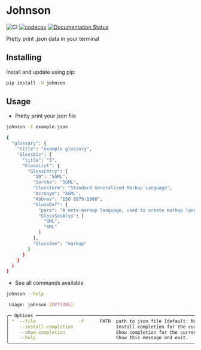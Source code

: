 # Johnson

![CI](https://github.com/sjlva/johnson/actions/workflows/pipeline.yaml/badge.svg) [![codecov](https://codecov.io/gh/sjlva/johnson/graph/badge.svg?token=VWQWIP5GCM)](https://codecov.io/gh/sjlva/johnson) [![Documentation Status](https://readthedocs.org/projects/pyjohnson/badge/?version=latest)](https://pyjohnson.readthedocs.io/en/latest/?badge=latest)

Pretty print .json data in your terminal

## Installing

Install and update using pip:

```bash
pip install -U johnson
```

## Usage

+ Pretty print your json file

```bash
johnson -f example.json
```

```bash
{
  "glossary": {
    "title": "example glossary",
    "GlossDiv": {
      "title": "S",
      "GlossList": {
        "GlossEntry": {
          "ID": "SGML",
          "SortAs": "SGML",
          "GlossTerm": "Standard Generalized Markup Language",
          "Acronym": "SGML",
          "Abbrev": "ISO 8879:1986",
          "GlossDef": {
            "para": "A meta-markup language, used to create markup languages such as DocBook.",
            "GlossSeeAlso": [
              "GML",
              "XML"
            ]
          },
          "GlossSee": "markup"
        }
      }
    }
  }
}
```

+ See all commands available

```bash
johnson --help
```

```bash
 Usage: johnson [OPTIONS]

╭─ Options ─────────────────────────────────────────────────────────────────────────────────────────────────────────────────────────╮
│ *  --file                -f      PATH  path to json file [default: None] [required]                                               │
│    --install-completion                Install completion for the current shell.                                                  │
│    --show-completion                   Show completion for the current shell, to copy it or customize the installation.           │
│    --help                              Show this message and exit.                                                                │
╰───────────────────────────────────────────────────────────────────────────────────────────────────────────────────────────────────
```



